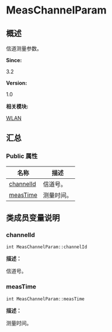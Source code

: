 # MeasChannelParam


## **概述**

信道测量参数。

**Since:**

3.2

**Version:**

1.0

**相关模块:**

[WLAN](wlan.md)


## **汇总**


### Public 属性

  | 名称 | 描述 | 
| -------- | -------- |
| [channelId](#channelid) | 信道号。 | 
| [measTime](#meastime) | 测量时间。 | 


## **类成员变量说明**


### channelId

  
```
int MeasChannelParam::channelId
```

**描述：**

信道号。


### measTime

  
```
int MeasChannelParam::measTime
```

**描述：**

测量时间。
